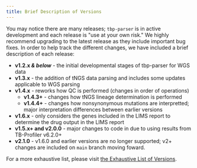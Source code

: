 ```yaml
---
title: Brief Description of Versions
---
```


You may notice there are many releases; `tbp-parser` is in active development and each release is "use at your own risk." We highly recommend upgrading to the latest release as they include important bug fixes. In order to help track the different changes, we have included a brief description of each release:

- **v1.2.x _& below_** - the initial developmental stages of tbp-parser for WGS data
- **v1.3.x** - the addition of tNGS data parsing and includes some updates applicable to WGS parsing
- **v1.4.x** - reworks how QC is performed (changes in order of operations)
    - **v1.4.3+** - changes how tNGS lineage determination is performed
    - **v1.4.4+** - changes how nonsynonymous mutations are interpretted; major interpretation differences between earlier versions
- **v1.6.x** - only considers the genes included in the LIMS report to determine the drug output in the LIMS report
- **v1.5.x+ and v2.0.0** - major changes to code in due to using results from TB-Profiler v6.2.0+
- **v2.1.0** - v1.6.0 and earlier versions are no longer supported; v2+ changes are included on `main` branch moving foward.

For a more exhaustive list, please visit [the Exhaustive List of Versions](exhaustive.md).
